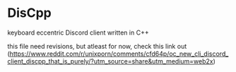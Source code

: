 # DisCpp
keyboard eccentric Discord client written in C++

this file need revisions, but atleast for now, check this link out (https://www.reddit.com/r/unixporn/comments/cfd64p/oc_new_cli_discord_client_discpp_that_is_purely/?utm_source=share&utm_medium=web2x)
